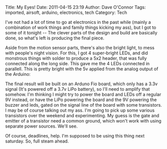 Title: My Eyes!
Date: 2011-04-15 23:19
Author: Dave O'Connor
Tags: imported, airsoft, arduino, electronics, tech
Category: Tech

I've not had a lot of time to go at electronics in the past while
(mainly a combination of work things and family things kicking my ass),
but I got to some of it tonight -- The clever parts of the design and
build are basically done, so what's left is producing the final piece.

Aside from the motion sensor parts, there's also the bright light, to
mess with people's night vision. For this, I got 4 super-bright LEDs,
and did monstrous things with solder to produce a 5x2 header, that was
fully connected along the long side. This gave me the 4 LEDs connected
in parallell. This is pretty bright with the 5v applied from the analog
output of the Arduino:

The final result will be built on an Arduno Fio board, which only has a
3.3v signal (It's powered off a 3.7v LiPo battery), so I'll need to
amplify that somehow. I'm thinking I might try to power the board and
LEDs off a regular 9V instead, or have the LiPo powering the board and
the 9V powering the buzzer and leds, gated on the signal line of the
board with some transistors. I may be of course talking out my ass. I'm
going to pick up some various transistors over the weekend and
experimenting. My guess is the gate and emitter of a transistor need a
common ground, which won't work with using separate power sources. We'll
see.

Of course, deadlines, help. I'm supposed to be using this thing next
saturday. So, full steam ahead.
